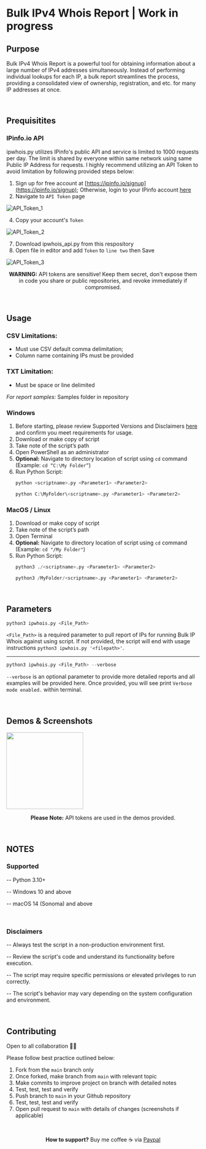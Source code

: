 # Bulk IPv4 Whois Report | Work in progress

## Purpose 

Bulk IPv4 Whois Report is a powerful tool for obtaining information about a large number of IPv4 addresses simultaneously. Instead of performing individual lookups for each IP, a bulk report streamlines the process, providing a consolidated view of ownership, registration, and etc. for many IP addresses at once.

</br>

## Prequisitites 

### IPinfo.io API

ipwhois.py utilizes IPinfo's public API and service is limited to 1000 requests per day. The limit is shared by everyone within same network using same Public IP Address for requests. I highly recommend utilizing an API Token to avoid limitation by following provided steps below:

1. Sign up for free account at [https://ipinfo.io/signup](https://ipinfo.io/signup); Otherwise, login to your IPinfo account [here](https://ipinfo.io/login)
2. Navigate to `API Token` page 

![API_Token_1](https://github.com/user-attachments/assets/3226e0e0-bfaf-4489-a184-9d3355ce8226)

4. Copy your account's `Token`
   
![API_Token_2](https://github.com/user-attachments/assets/9ac4e942-162a-4c04-a167-637a2aba1e54)
 
7. Download ipwhois_api.py from this respository
8. Open file in editor and add `Token` to `line two` then Save

![API_Token_3](https://github.com/user-attachments/assets/6534223c-91c3-4b55-96f7-fc9ef7a934da)


<p align="center" 

**WARNING:** API tokens are sensitive! Keep them secret, don't expose them in code you share or public repositories, and revoke immediately if compromised.

</br>

## Usage



### CSV Limitations:
- Must use CSV default comma delimitation; 
- Column name containing IPs must be provided

### TXT Limitation:
- Must be space or line delimited

*For report samples:* Samples folder in repository

### Windows 
1. Before starting, please review Supported Versions and Disclaimers [here](https://github.com/lev2pr0/ipwhois/tree/main?tab=readme-ov-file#notes) and confirm you meet requirements for usage.
2. Download or make copy of script
3. Take note of the script’s path
4. Open PowerShell as an administrator
5. **Optional:** Navigate to directory location of script using ```cd``` command (Example: ```cd “C:\My Folder”```)
6. Run Python Script:
   ```python
   python <scriptname>.py <Parameter1> <Parameter2>
   ```
   ```python
   python C:\MyFolder\<scriptname>.py <Parameter1> <Parameter2>
   ```

### MacOS / Linux
1. Download or make copy of script 
2. Take note of the script’s path
3. Open Terminal
4. **Optional:** Navigate to directory location of script using ```cd``` command (Example: ```cd "/My Folder"```)
5. Run Python Script:
   ```python
   python3 ./<scriptname>.py <Parameter1> <Parameter2>
   ```
   ```python
   python3 /MyFolder/<scriptname>.py <Parameter1> <Parameter2>
   ```

</br>

## Parameters 

```python
python3 ipwhois.py <File_Path>
```
`<File_Path>` is a required parameter to pull report of IPs for running Bulk IP Whois against using script. If not provided, the script will end with usage instructions `python3 ipwhois.py '<filepath>'`. 

---
```python
python3 ipwhois.py <File_Path> --verbose
```
`--verbose` is an optional parameter to provide more detailed reports and all examples will be provided here. Once provided, you will see print `Verbose mode enabled.` within terminal. 

</br>

## Demos & Screenshots

<img src="https://media2.giphy.com/media/v1.Y2lkPTc5MGI3NjExOGlmcmhqeWZkejFnZHV3MnU2MTIxYjczNW9ldTJmdm1leDdsaXR4YyZlcD12MV9pbnRlcm5hbF9naWZfYnlfaWQmY3Q9Zw/vR1dPIYzQmkRzLZk2w/giphy.gif" width="200" height="200" />

<p align="center" 

**Please Note:** API tokens are used in the demos provided. 

</br>

## NOTES

### Supported

-- Python 3.10+

-- Windows 10 and above

-- macOS 14 (Sonoma) and above

</br>

### Disclaimers

-- Always test the script in a non-production environment first.

-- Review the script's code and understand its functionality before execution.

-- The script may require specific permissions or elevated privileges to run correctly.

-- The script's behavior may vary depending on the system configuration and environment.

</br>

## Contributing

Open to all collaboration 🙏🏽

Please follow best practice outlined below:

1. Fork from the ```main``` branch only
2. Once forked, make branch from ```main``` with relevant topic
3. Make commits to improve project on branch with detailed notes
4. Test, test, test and verify
5. Push branch to ```main``` in your Github repository
6. Test, test, test and verify
7. Open pull request to ```main``` with details of changes (screenshots if applicable)

</br>

<p align="center" 
 
 **How to support?** Buy me coffee ☕️ via [Paypal](https://www.paypal.com/donate/?business=E7G9HLW2WPV22&no_recurring=1&item_name=Empowering+all+to+achieve+success+through+technology.%0A&currency_code=USD)
